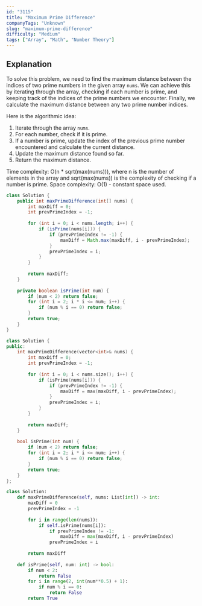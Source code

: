 ```yaml
---
id: "3115"
title: "Maximum Prime Difference"
companyTags: "Unknown"
slug: "maximum-prime-difference"
difficulty: "Medium"
tags: ["Array", "Math", "Number Theory"]
---
```


## Explanation
To solve this problem, we need to find the maximum distance between the indices of two prime numbers in the given array `nums`. We can achieve this by iterating through the array, checking if each number is prime, and keeping track of the indices of the prime numbers we encounter. Finally, we calculate the maximum distance between any two prime number indices.

Here is the algorithmic idea:
1. Iterate through the array `nums`.
2. For each number, check if it is prime.
3. If a number is prime, update the index of the previous prime number encountered and calculate the current distance.
4. Update the maximum distance found so far.
5. Return the maximum distance.

Time complexity: O(n * sqrt(max(nums))), where n is the number of elements in the array and sqrt(max(nums)) is the complexity of checking if a number is prime.
Space complexity: O(1) - constant space used.
```java
class Solution {
    public int maxPrimeDifference(int[] nums) {
        int maxDiff = 0;
        int prevPrimeIndex = -1;
        
        for (int i = 0; i < nums.length; i++) {
            if (isPrime(nums[i])) {
                if (prevPrimeIndex != -1) {
                    maxDiff = Math.max(maxDiff, i - prevPrimeIndex);
                }
                prevPrimeIndex = i;
            }
        }
        
        return maxDiff;
    }
    
    private boolean isPrime(int num) {
        if (num < 2) return false;
        for (int i = 2; i * i <= num; i++) {
            if (num % i == 0) return false;
        }
        return true;
    }
}
```

```cpp
class Solution {
public:
    int maxPrimeDifference(vector<int>& nums) {
        int maxDiff = 0;
        int prevPrimeIndex = -1;
        
        for (int i = 0; i < nums.size(); i++) {
            if (isPrime(nums[i])) {
                if (prevPrimeIndex != -1) {
                    maxDiff = max(maxDiff, i - prevPrimeIndex);
                }
                prevPrimeIndex = i;
            }
        }
        
        return maxDiff;
    }
    
    bool isPrime(int num) {
        if (num < 2) return false;
        for (int i = 2; i * i <= num; i++) {
            if (num % i == 0) return false;
        }
        return true;
    }
};
```

```python
class Solution:
    def maxPrimeDifference(self, nums: List[int]) -> int:
        maxDiff = 0
        prevPrimeIndex = -1
        
        for i in range(len(nums)):
            if self.isPrime(nums[i]):
                if prevPrimeIndex != -1:
                    maxDiff = max(maxDiff, i - prevPrimeIndex)
                prevPrimeIndex = i
        
        return maxDiff
    
    def isPrime(self, num: int) -> bool:
        if num < 2:
            return False
        for i in range(2, int(num**0.5) + 1):
            if num % i == 0:
                return False
        return True
```